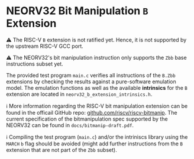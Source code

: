 # NEORV32 Bit Manipulation `B` Extension

:warning: The RISC-V `B` extension is not ratified yet. Hence, it is not supported by the upstream RISC-V GCC port.

:warning: The NEORV32's bit manipulation instruction only supports the `Zbb` base instructions subset yet.

The provided test program `main.c` verifies all instructions of the `B.Zbb` extensions by checking the results against a pure-software emulation model.
The emulation functions as well as the available **intrinsics** for the `B` extension are located in `neorv32_b_extension_intrinsics.h`.

:information_source: More information regarding the RISC-V bit manipulation extension can be found in the officail GitHub repo:
[github.com/riscv/riscv-bitmanip](https://github.com/riscv/riscv-bitmanip). The current specification of the bitmanipulation spec supported by the NEORV32
can be found in `docs/bitmanip-draft.pdf`.

:information_source: Compiling the test program (`main.c`) and/or the intriniscs library using the `MARCH` `b` flag should be avoided (might add further instructions from the `B` extension
that are not part of the `Zbb` subset).
